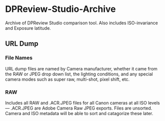 # DPReview-Studio-Archive
Archive of DPReview Studio comparison tool. Also includes ISO-invariance and Exposure latitude.

## URL Dump
### File Names
URL dump files are named by Camera manufacturer, whether it came from the RAW or JPEG drop down list, the lighting conditions, and any special camera modes such as super raw, multi-shot, pixel shift, etc.

### RAW
Includes all RAW and .ACR.JPEG files for all Canon cameras at all ISO levels — .ACR.JPEG are Adobe Camera Raw JPEG exports.
Files are unsorted. Camera and ISO metadata will be able to sort and catagorize these later.
